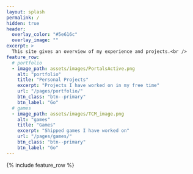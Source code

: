 ```yaml
---
layout: splash
permalink: /
hidden: true
header:
  overlay_color: "#5e616c"
  overlay_image: ""
excerpt: >
  This site gives an overview of my experience and projects.<br />
feature_row:
  # portfolio
  - image_path: assets/images/PortalsActive.png
    alt: "portfolio"
    title: "Personal Projects"
    excerpt: "Projects I have worked on in my free time"
    url: "/pages/portfolio/"
    btn_class: "btn--primary"
    btn_label: "Go"
  # games
  - image_path: assets/images/TCM_image.png
    alt: "games"
    title: "Games"
    excerpt: "Shipped games I have worked on"
    url: "/pages/games/"
    btn_class: "btn--primary"
    btn_label: "Go"
---
```


{% include feature_row %}